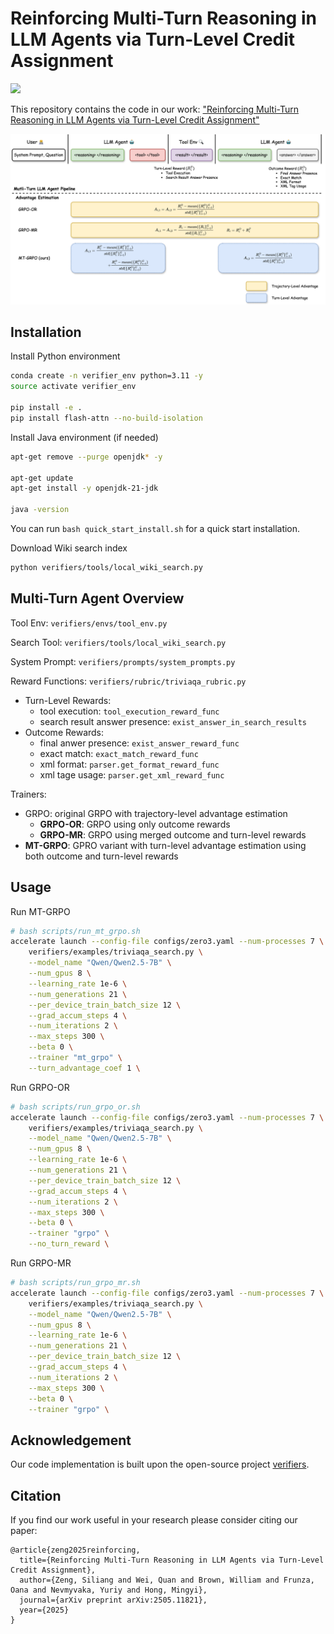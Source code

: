 # Reinforcing Multi-Turn Reasoning in LLM Agents via Turn-Level Credit Assignment

<a href="https://arxiv.org/abs/2505.11821">
  <img src="https://img.shields.io/static/v1?label=arXiv&message=2505.11821&color=b31b1b" />
</a>

This repository contains the code in our work: ["Reinforcing Multi-Turn Reasoning in LLM Agents via Turn-Level Credit Assignment"](https://arxiv.org/abs/2505.11821)

![](./assets/rl_agent.png)

## Installation

Install Python environment
```bash
conda create -n verifier_env python=3.11 -y
source activate verifier_env

pip install -e .
pip install flash-attn --no-build-isolation
```

Install Java environment (if needed)
```bash
apt-get remove --purge openjdk* -y

apt-get update
apt-get install -y openjdk-21-jdk

java -version
```

You can run `bash quick_start_install.sh` for a quick start installation.

Download Wiki search index 
```bash
python verifiers/tools/local_wiki_search.py
```

## Multi-Turn Agent Overview

Tool Env: `verifiers/envs/tool_env.py`

Search Tool: `verifiers/tools/local_wiki_search.py`

System Prompt: `verifiers/prompts/system_prompts.py`

Reward Functions: `verifiers/rubric/triviaqa_rubric.py`
- Turn-Level Rewards:
    - tool execution: `tool_execution_reward_func`
    - search result answer presence: `exist_answer_in_search_results`
- Outcome Rewards:
    - final anwer presence: `exist_answer_reward_func`
    - exact match: `exact_match_reward_func`
    - xml format: `parser.get_format_reward_func`
    - xml tage usage: `parser.get_xml_reward_func`

Trainers:
- GRPO: original GRPO with trajectory-level advantage estimation 
    - **GRPO-OR**: GRPO using only outcome rewards
    - **GRPO-MR**: GRPO using merged outcome and turn-level rewards 
- **MT-GRPO**: GPRO variant with turn-level advantage estimation using both outcome and
turn-level rewards


## Usage

Run MT-GRPO
```bash
# bash scripts/run_mt_grpo.sh
accelerate launch --config-file configs/zero3.yaml --num-processes 7 \
    verifiers/examples/triviaqa_search.py \
    --model_name "Qwen/Qwen2.5-7B" \
    --num_gpus 8 \
    --learning_rate 1e-6 \
    --num_generations 21 \
    --per_device_train_batch_size 12 \
    --grad_accum_steps 4 \
    --num_iterations 2 \
    --max_steps 300 \
    --beta 0 \
    --trainer "mt_grpo" \
    --turn_advantage_coef 1 \
```

Run GRPO-OR
```bash
# bash scripts/run_grpo_or.sh
accelerate launch --config-file configs/zero3.yaml --num-processes 7 \
    verifiers/examples/triviaqa_search.py \
    --model_name "Qwen/Qwen2.5-7B" \
    --num_gpus 8 \
    --learning_rate 1e-6 \
    --num_generations 21 \
    --per_device_train_batch_size 12 \
    --grad_accum_steps 4 \
    --num_iterations 2 \
    --max_steps 300 \
    --beta 0 \
    --trainer "grpo" \
    --no_turn_reward \
```

Run GRPO-MR
```bash
# bash scripts/run_grpo_mr.sh
accelerate launch --config-file configs/zero3.yaml --num-processes 7 \
    verifiers/examples/triviaqa_search.py \
    --model_name "Qwen/Qwen2.5-7B" \
    --num_gpus 8 \
    --learning_rate 1e-6 \
    --num_generations 21 \
    --per_device_train_batch_size 12 \
    --grad_accum_steps 4 \
    --num_iterations 2 \
    --max_steps 300 \
    --beta 0 \
    --trainer "grpo" \
```

## Acknowledgement

Our code implementation is built upon the open-source project [verifiers](https://github.com/willccbb/verifiers).

## Citation

If you find our work useful in your research please consider citing our paper:
```
@article{zeng2025reinforcing,
  title={Reinforcing Multi-Turn Reasoning in LLM Agents via Turn-Level Credit Assignment},
  author={Zeng, Siliang and Wei, Quan and Brown, William and Frunza, Oana and Nevmyvaka, Yuriy and Hong, Mingyi},
  journal={arXiv preprint arXiv:2505.11821},
  year={2025}
}
```
